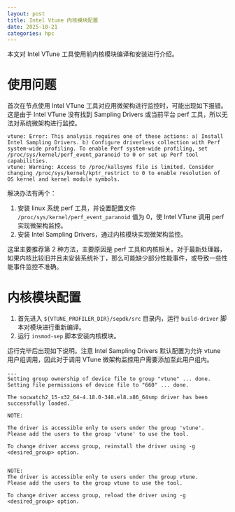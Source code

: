 ```yaml
---
layout: post
title: Intel Vtune 内核模块配置
date: 2025-10-21
categories: hpc
---
```


本文对 Intel VTune 工具使用前内核模块编译和安装进行介绍。

# 使用问题

首次在节点使用 Intel VTune 工具对应用微架构进行监控时，可能出现如下报错。这是由于 Intel VTune 没有找到 Sampling Drivers 或当前平台 perf 工具，所以无法对系统微架构进行监控。

```
vtune: Error: This analysis requires one of these actions: a) Install Intel Sampling Drivers. b) Configure driverless collection with Perf system-wide profiling. To enable Perf system-wide profiling, set /proc/sys/kernel/perf_event_paranoid to 0 or set up Perf tool capabilities.
vtune: Warning: Access to /proc/kallsyms file is limited. Consider changing /proc/sys/kernel/kptr_restrict to 0 to enable resolution of OS kernel and kernel module symbols.
```

解决办法有两个：

1. 安装 linux 系统 perf 工具，并设置配置文件 `/proc/sys/kernel/perf_event_paranoid` 值为 0，使 Intel VTune 调用 perf 实现微架构监控。
2. 安装 Intel Sampling Drivers，通过内核模块实现微架构监控。

这里主要推荐第 2 种方法，主要原因是 perf 工具和内核相关。对于最新处理器，如果内核比较旧并且未安装系统补丁，那么可能缺少部分性能事件，或导致一些性能事件监控不准确。

# 内核模块配置

1. 首先进入 `${VTUNE_PROFILER_DIR}/sepdk/src` 目录内，运行 `build-driver` 脚本对模块进行重新编译。
2. 运行 `insmod-sep` 脚本安装内核模块。

运行完毕后出现如下说明。注意 Intel Sampling Drivers 默认配置为允许 vtune 用户组调用，因此对于调用 VTune 微架构监控用户需要添加至此用户组内。

```
...
Setting group ownership of device file to group "vtune" ... done.
Setting file permissions of device file to "660" ... done.

The socwatch2_15-x32_64-4.18.0-348.el8.x86_64smp driver has been successfully loaded.

NOTE:

The driver is accessible only to users under the group 'vtune'.
Please add the users to the group 'vtune' to use the tool.

To change driver access group, reinstall the driver using -g <desired_group> option.


NOTE:
The driver is accessible only to users under the group vtune.
Please add the users to the group vtune to use the tool.

To change driver access group, reload the driver using -g <desired_group> option.
```